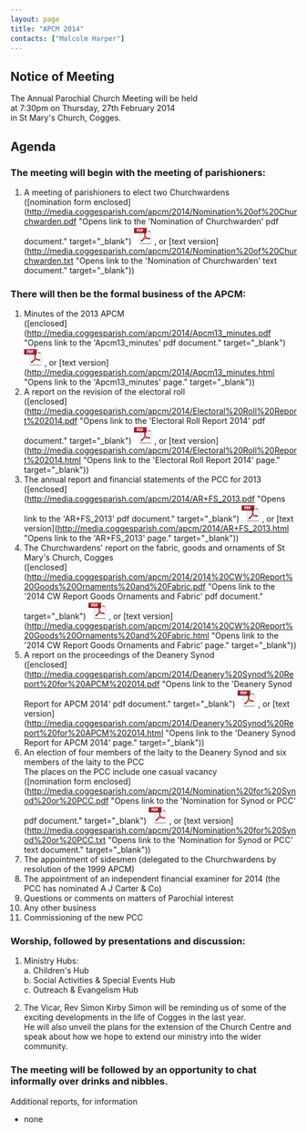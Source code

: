 ```yaml
---
layout: page
title: "APCM 2014"
contacts: ["Malcolm Harper"]
---
```

## Notice of Meeting

The Annual Parochial Church Meeting will be held<br>
at 7:30pm on Thursday, 27th February 2014<br>
in St Mary's Church, Cogges.


## Agenda

### The meeting will begin with the meeting of parishioners:

1. A meeting of parishioners to elect two Churchwardens<br>
([nomination form enclosed](http://media.coggesparish.com/apcm/2014/Nomination%20of%20Churchwarden.pdf "Opens link to the 'Nomination of Churchwarden' pdf document." target="_blank") ![PDF](/images/pdficon_large.png) , or [text version](http://media.coggesparish.com/apcm/2014/Nomination%20of%20Churchwarden.txt "Opens link to the 'Nomination of Churchwarden' text document." target="_blank"))


### There will then be the formal business of the APCM:

1. Minutes of the 2013 APCM<br>
([enclosed](http://media.coggesparish.com/apcm/2014/Apcm13_minutes.pdf "Opens link to the 'Apcm13_minutes' pdf document." target="_blank") ![PDF](/images/pdficon_large.png) , or [text version](http://media.coggesparish.com/apcm/2014/Apcm13_minutes.html "Opens link to the 'Apcm13_minutes' page." target="_blank"))
2. A report on the revision of the electoral roll<br>
([enclosed](http://media.coggesparish.com/apcm/2014/Electoral%20Roll%20Report%202014.pdf "Opens link to the 'Electoral Roll Report 2014' pdf document." target="_blank") ![PDF](/images/pdficon_large.png) , or [text version](http://media.coggesparish.com/apcm/2014/Electoral%20Roll%20Report%202014.html "Opens link to the 'Electoral Roll Report 2014' page." target="_blank"))
3. The annual report and financial statements of the PCC for 2013<br>
([enclosed](http://media.coggesparish.com/apcm/2014/AR+FS_2013.pdf "Opens link to the 'AR+FS_2013' pdf document." target="_blank") ![PDF](/images/pdficon_large.png) , or [text version](http://media.coggesparish.com/apcm/2014/AR+FS_2013.html "Opens link to the 'AR+FS_2013' page." target="_blank"))
4. The Churchwardens' report on the fabric, goods and ornaments of St Mary's Church, Cogges<br>
([enclosed](http://media.coggesparish.com/apcm/2014/2014%20CW%20Report%20Goods%20Ornaments%20and%20Fabric.pdf "Opens link to the '2014 CW Report Goods Ornaments and Fabric' pdf document." target="_blank") ![PDF](/images/pdficon_large.png) , or [text version](http://media.coggesparish.com/apcm/2014/2014%20CW%20Report%20Goods%20Ornaments%20and%20Fabric.html "Opens link to the '2014 CW Report Goods Ornaments and Fabric' page." target="_blank"))
5. A report on the proceedings of the Deanery Synod<br>
([enclosed](http://media.coggesparish.com/apcm/2014/Deanery%20Synod%20Report%20for%20APCM%202014.pdf "Opens link to the 'Deanery Synod Report for APCM 2014' pdf document." target="_blank") ![PDF](/images/pdficon_large.png) , or [text version](http://media.coggesparish.com/apcm/2014/Deanery%20Synod%20Report%20for%20APCM%202014.html "Opens link to the 'Deanery Synod Report for APCM 2014' page." target="_blank"))
6. An election of four members of the laity to the Deanery Synod and six members of the laity to the PCC<br>The places on the PCC include one casual vacancy<br>
([nomination form enclosed](http://media.coggesparish.com/apcm/2014/Nomination%20for%20Synod%20or%20PCC.pdf "Opens link to the 'Nomination for Synod or PCC' pdf document." target="_blank") ![PDF](/images/pdficon_large.png) , or [text version](http://media.coggesparish.com/apcm/2014/Nomination%20for%20Synod%20or%20PCC.txt "Opens link to the 'Nomination for Synod or PCC' text document." target="_blank"))
7. The appointment of sidesmen (delegated to the Churchwardens by resolution of the 1999 APCM)
8. The appointment of an independent financial examiner for 2014 (the PCC has nominated A J Carter & Co)
9. Questions or comments on matters of Parochial interest
10. Any other business
11. Commissioning of the new PCC

### Worship, followed by presentations and discussion:

1. Ministry Hubs:<br>
 a. Children's Hub<br>
 b. Social Activities & Special Events Hub<br>
 c. Outreach & Evangelism Hub

2. The Vicar, Rev Simon Kirby
Simon will be reminding us of some of the exciting developments in the life of Cogges in the last year.<br>
He will also unveil the plans for the extension of the Church Centre and speak about how we hope to extend our ministry into the wider community.

### The meeting will be followed by an opportunity to chat informally over drinks and nibbles.

Additional reports, for information<br>
 - none
